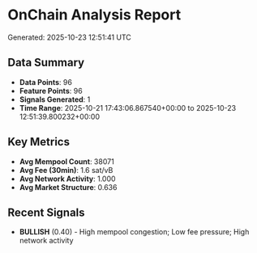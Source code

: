 # OnChain Analysis Report
Generated: 2025-10-23 12:51:41 UTC

## Data Summary
- **Data Points**: 96
- **Feature Points**: 96
- **Signals Generated**: 1
- **Time Range**: 2025-10-21 17:43:06.867540+00:00 to 2025-10-23 12:51:39.800232+00:00

## Key Metrics
- **Avg Mempool Count**: 38071
- **Avg Fee (30min)**: 1.6 sat/vB
- **Avg Network Activity**: 1.000
- **Avg Market Structure**: 0.636

## Recent Signals
- **BULLISH** (0.40) - High mempool congestion; Low fee pressure; High network activity
